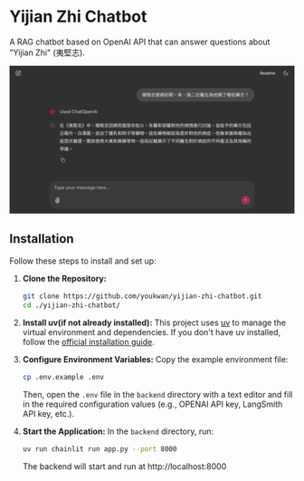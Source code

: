 # Yijian Zhi Chatbot
A RAG chatbot based on OpenAI API that can answer questions about "Yijian Zhi" (夷堅志).

![App Banner](./public/demo.png)

## Installation

Follow these steps to install and set up:

1.  **Clone the Repository:**
    ```bash
    git clone https://github.com/youkwan/yijian-zhi-chatbot.git
    cd ./yijian-zhi-chatbot/
    ```

2.  **Install uv(if not already installed):**
    This project uses [uv](https://github.com/astral-sh/uv) to manage the virtual environment and dependencies. If you don't have uv installed, follow the [official installation guide](https://docs.astral.sh/uv/getting-started/installation/).

3.  **Configure Environment Variables:**
    Copy the example environment file:
    ```bash
    cp .env.example .env
    ```
    Then, open the `.env` file in the `backend` directory with a text editor and fill in the required configuration values (e.g., OPENAI API key, LangSmith API key, etc.).


3.  **Start the Application:**
    In the `backend` directory, run:
    ```bash
    uv run chainlit run app.py --port 8000
    ```
    The backend will start and run at http://localhost:8000